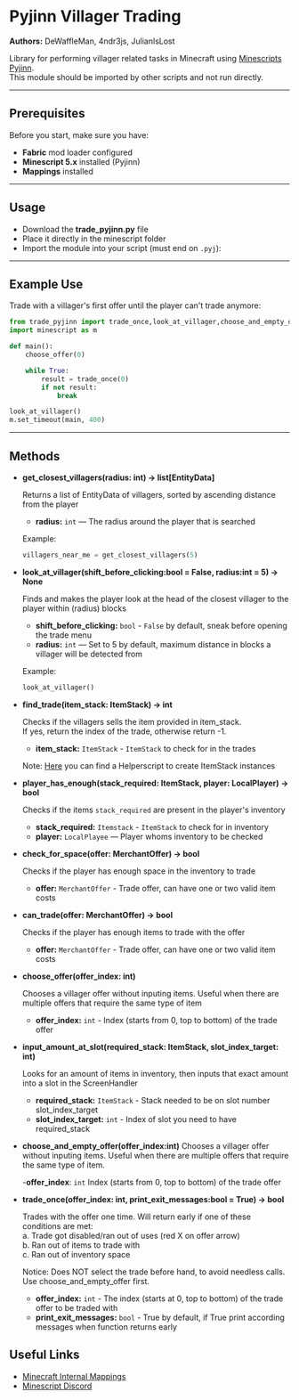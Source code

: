# Pyjinn Villager Trading

**Authors:** DeWaffleMan, 4ndr3js, JulianIsLost

Library for performing villager related tasks in Minecraft using [Minescripts Pyjinn](https://minescript.net/pyjinn/).  
This module should be imported by other scripts and not run directly.

---

## Prerequisites

Before you start, make sure you have:

- **Fabric** mod loader configured
- **Minescript 5.x** installed (Pyjinn)
- **Mappings** installed

---

## Usage

- Download the **trade_pyjinn.py** file
- Place it directly in the minescript folder
- Import the module into your script (must end on `.pyj`):

---
## Example Use
Trade with a villager's first offer until the player can't trade anymore:
```py
from trade_pyjinn import trade_once,look_at_villager,choose_and_empty_offer
import minescript as m

def main():
    choose_offer(0)

    while True:
        result = trade_once(0)
        if not result:
            break

look_at_villager()
m.set_timeout(main, 400)
```
---

## Methods

- **get_closest_villagers(radius: int) -> list[EntityData]**

   Returns a list of EntityData of villagers, sorted by ascending distance from the player

   - **radius:** `int` — The radius around the player that is searched

   Example:
   ```python
   villagers_near_me = get_closest_villagers(5)
   ```
   
- **look_at_villager(shift_before_clicking:bool = False, radius:int = 5) -> None**

   Finds and makes the player look at the head of the closest villager to the player within (radius) blocks

   - **shift_before_clicking:** `bool` - `False` by default, sneak before opening the trade menu
   - **radius:** `int` — Set to 5 by default, maximum distance in blocks a villager will be detected from

   Example:
   ```python
   look_at_villager()
   ```

- **find_trade(item_stack: ItemStack) -> int**
    
  Checks if the villagers sells the item provided in item_stack.\
  If yes, return the index of the trade, otherwise return -1.

  - **item_stack:** `ItemStack` - `ItemStack` to check for in the trades

  Note: [Here](https://github.com/JulianIsLost5/minescript-scripts/tree/main/tools) you can find a Helperscript to create ItemStack instances

- **player_has_enough(stack_required: ItemStack, player: LocalPlayer) -> bool**

  Checks if the items `stack_required` are present in the player's inventory
  
  - **stack_required:** `Itemstack` - `ItemStack` to check for in inventory
  - **player:** `LocalPlayee` — Player whoms inventory to be checked

- **check_for_space(offer: MerchantOffer) -> bool**

  Checks if the player has enough space in the inventory to trade
  
  - **offer:** `MerchantOffer` - Trade offer, can have one or two valid item costs

- **can_trade(offer: MerchantOffer) -> bool**

  Checks if the player has enough items to trade with the offer
  
  - **offer:** `MerchantOffer` - Trade offer, can have one or two valid item costs

- **choose_offer(offer_index: int)**

  Chooses a villager offer without inputing items. Useful when there are multiple offers that require the same type of item
  
  - **offer_index:** `int` - Index (starts from 0, top to bottom) of the trade offer

- **input_amount_at_slot(required_stack: ItemStack, slot_index_target: int)**

  Looks for an amount of items in inventory, then inputs that exact amount into a slot in the ScreenHandler

  - **required_stack:** `ItemStack` - Stack needed to be on slot number slot_index_target
  - **slot_index_target:** `int` - Index of slot you need to have required_stack

- **choose_and_empty_offer(offer_index:int)**
  Chooses a villager offer without inputing items. Useful when there are multiple offers that require the same type of item.
    
  -**offer_index**: `int` Index (starts from 0, top to bottom) of the trade offer
   
- **trade_once(offer_index: int, print_exit_messages:bool = True) -> bool**

  Trades with the offer one time. Will return early if one of these conditions are met:\
    a. Trade got disabled/ran out of uses (red X on offer arrow)\
    b. Ran out of items to trade with\
    c. Ran out of inventory space

  Notice: Does NOT select the trade before hand, to avoid needless calls. Use choose_and_empty_offer first.

  - **offer_index:** `int` - The index (starts at 0, top to bottom) of the trade offer to be traded with
  - **print_exit_messages:** `bool` - True by default, if True print according messages when function returns early
   
## Useful Links

- [Minecraft Internal Mappings](https://mappings.dev) 
- [Minescript Discord](https://discord.gg/NjcyvrHTze)
